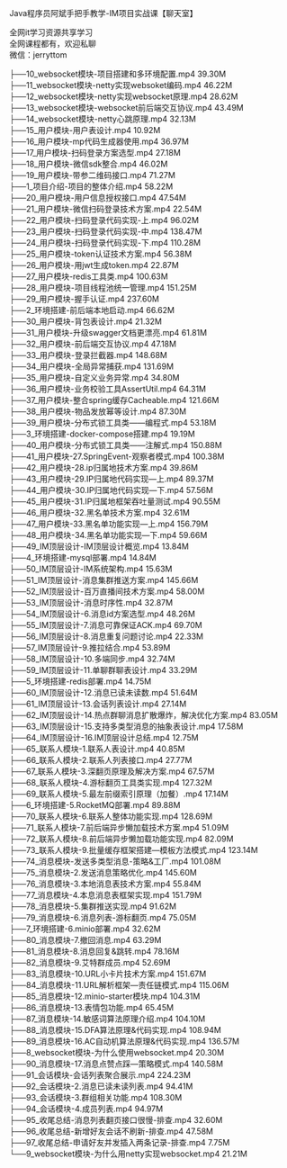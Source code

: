 Java程序员阿斌手把手教学-IM项目实战课【聊天室】

全网it学习资源共享学习<br>全网课程都有，欢迎私聊<br>微信：jerryttom<br>

├──10_websocket模块-项目搭建和多环境配置.mp4 39.30M<br> ├──11_websocket模块-netty实现websoket编码.mp4 46.22M<br> ├──12_websocket模块-netty实现websocket原理.mp4 28.62M<br> ├──13_websocket模块-websocket前后端交互协议.mp4 43.49M<br> ├──14_websocket模块-netty心跳原理.mp4 32.13M<br> ├──15_用户模块-用户表设计.mp4 10.92M<br> ├──16_用户模块-mp代码生成器使用.mp4 36.97M<br> ├──17_用户模块-扫码登录方案选型.mp4 27.18M<br> ├──18_用户模块-微信sdk整合.mp4 46.02M<br> ├──19_用户模块-带参二维码接口.mp4 71.27M<br> ├──1_项目介绍-项目的整体介绍.mp4 58.22M<br> ├──20_用户模块-用户信息授权接口.mp4 47.54M<br> ├──21_用户模块-微信扫码登录技术方案.mp4 22.54M<br> ├──22_用户模块-扫码登录代码实现-上.mp4 96.02M<br> ├──23_用户模块-扫码登录代码实现-中.mp4 138.47M<br> ├──24_用户模块-扫码登录代码实现-下.mp4 110.28M<br> ├──25_用户模块-token认证技术方案.mp4 56.38M<br> ├──26_用户模块-用jwt生成token.mp4 22.87M<br> ├──27_用户模块-redis工具类.mp4 100.63M<br> ├──28_用户模块-项目线程池统一管理.mp4 151.25M<br> ├──29_用户模块-握手认证.mp4 237.60M<br> ├──2_环境搭建-前后端本地启动.mp4 66.62M<br> ├──30_用户模块-背包表设计.mp4 21.32M<br> ├──31_用户模块-升级swagger文档更漂亮.mp4 61.81M<br> ├──32_用户模块-前后端交互协议.mp4 47.18M<br> ├──33_用户模块-登录拦截器.mp4 148.68M<br> ├──34_用户模块-全局异常捕获.mp4 131.69M<br> ├──35_用户模块-自定义业务异常.mp4 34.80M<br> ├──36_用户模块-业务校验工具AssertUtil.mp4 64.31M<br> ├──37_用户模块-整合spring缓存Cacheable.mp4 121.66M<br> ├──38_用户模块-物品发放幂等设计.mp4 87.30M<br> ├──39_用户模块-分布式锁工具类——编程式.mp4 53.18M<br> ├──3_环境搭建-docker-compose搭建.mp4 19.19M<br> ├──40_用户模块-分布式锁工具类——注解式.mp4 150.88M<br> ├──41_用户模块-27.SpringEvent-观察者模式.mp4 100.38M<br> ├──42_用户模块-28.ip归属地技术方案.mp4 39.86M<br> ├──43_用户模块-29.IP归属地代码实现—上.mp4 89.37M<br> ├──44_用户模块-30.IP归属地代码实现—下.mp4 57.56M<br> ├──45_用户模块-31.IP归属地框架吞吐量测试.mp4 90.55M<br> ├──46_用户模块-32.黑名单技术方案.mp4 32.61M<br> ├──47_用户模块-33.黑名单功能实现—上.mp4 156.79M<br> ├──48_用户模块-34.黑名单功能实现—下.mp4 59.66M<br> ├──49_IM顶层设计-IM顶层设计概览.mp4 13.84M<br> ├──4_环境搭建-mysql部署.mp4 14.84M<br> ├──50_IM顶层设计-IM系统架构.mp4 15.63M<br> ├──51_IM顶层设计-消息集群推送方案.mp4 145.66M<br> ├──52_IM顶层设计-百万直播间技术方案.mp4 58.00M<br> ├──53_IM顶层设计-消息时序性.mp4 32.87M<br> ├──54_IM顶层设计-6.消息id方案选型.mp4 48.26M<br> ├──55_IM顶层设计-7.消息可靠保证ACK.mp4 69.70M<br> ├──56_IM顶层设计-8.消息重复问题讨论.mp4 22.33M<br> ├──57_IM顶层设计-9.推拉结合.mp4 53.89M<br> ├──58_IM顶层设计-10.多端同步.mp4 32.74M<br> ├──59_IM顶层设计-11.单聊群聊表设计.mp4 33.29M<br> ├──5_环境搭建-redis部署.mp4 14.75M<br> ├──60_IM顶层设计-12.消息已读未读数.mp4 51.64M<br> ├──61_IM顶层设计-13.会话列表设计.mp4 27.14M<br> ├──62_IM顶层设计-14.热点群聊消息扩散爆炸，解决优化方案.mp4 83.05M<br> ├──63_IM顶层设计-15.支持多类型消息的抽象表设计.mp4 17.58M<br> ├──64_IM顶层设计-16.IM顶层设计总结.mp4 12.75M<br> ├──65_联系人模块-1.联系人表设计.mp4 40.85M<br> ├──66_联系人模块-2.联系人列表接口.mp4 27.77M<br> ├──67_联系人模块-3.深翻页原理及解决方案.mp4 67.57M<br> ├──68_联系人模块-4.游标翻页工具类实现.mp4 127.32M<br> ├──69_联系人模块-5.最左前缀索引原理（加餐）.mp4 17.14M<br> ├──6_环境搭建-5.RocketMQ部署.mp4 89.88M<br> ├──70_联系人模块-6.联系人整体功能实现.mp4 128.69M<br> ├──71_联系人模块-7.前后端异步懒加载技术方案.mp4 51.09M<br> ├──72_联系人模块-8.前后端异步懒加载功能实现.mp4 82.09M<br> ├──73_联系人模块-9.批量缓存框架搭建—模板方法模式.mp4 123.14M<br> ├──74_消息模块-发送多类型消息-策略&amp;工厂.mp4 101.08M<br> ├──75_消息模块-2.发送消息策略优化.mp4 145.60M<br> ├──76_消息模块-3.本地消息表技术方案.mp4 55.84M<br> ├──77_消息模块-4.本息消息表框架实现.mp4 151.79M<br> ├──78_消息模块-5.集群推送实现.mp4 91.62M<br> ├──79_消息模块-6.消息列表-游标翻页.mp4 75.05M<br> ├──7_环境搭建-6.minio部署.mp4 32.62M<br> ├──80_消息模块-7.撤回消息.mp4 63.29M<br> ├──81_消息模块-8.消息回复&amp;跳转.mp4 78.16M<br> ├──82_消息模块-9.艾特群成员.mp4 52.69M<br> ├──83_消息模块-10.URL小卡片技术方案.mp4 151.67M<br> ├──84_消息模块-11.URL解析框架—责任链模式.mp4 115.06M<br> ├──85_消息模块-12.minio-starter模块.mp4 104.31M<br> ├──86_消息模块-13.表情包功能.mp4 65.45M<br> ├──87_消息模块-14.敏感词算法原理介绍.mp4 104.10M<br> ├──88_消息模块-15.DFA算法原理&amp;代码实现.mp4 108.94M<br> ├──89_消息模块-16.AC自动机算法原理&amp;代码实现.mp4 136.57M<br> ├──8_websocket模块-为什么使用websocket.mp4 20.30M<br> ├──90_消息模块-17.消息点赞点踩—策略模式.mp4 140.58M<br> ├──91_会话模块-会话列表聚合展示.mp4 224.23M<br> ├──92_会话模块-2.消息已读未读列表.mp4 94.41M<br> ├──93_会话模块-3.群组相关功能.mp4 108.30M<br> ├──94_会话模块-4.成员列表.mp4 94.97M<br> ├──95_收尾总结-消息列表翻页接口很慢-排查.mp4 32.60M<br> ├──96_收尾总结-新增好友会话不刷新-排查.mp4 47.58M<br> ├──97_收尾总结-申请好友并发插入两条记录-排查.mp4 7.75M<br> └──9_websocket模块-为什么用netty实现websocket.mp4 21.21M
